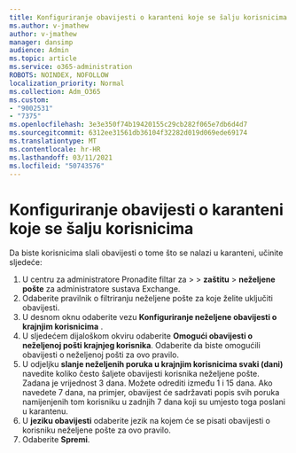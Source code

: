 ```yaml
---
title: Konfiguriranje obavijesti o karanteni koje se šalju korisnicima
ms.author: v-jmathew
author: v-jmathew
manager: dansimp
audience: Admin
ms.topic: article
ms.service: o365-administration
ROBOTS: NOINDEX, NOFOLLOW
localization_priority: Normal
ms.collection: Adm_O365
ms.custom:
- "9002531"
- "7375"
ms.openlocfilehash: 3e3e350f74b19420155c29cb282f065e7db6d4d7
ms.sourcegitcommit: 6312ee31561db36104f32282d019d069ede69174
ms.translationtype: MT
ms.contentlocale: hr-HR
ms.lasthandoff: 03/11/2021
ms.locfileid: "50743576"
---
```

# <a name="configure-quarantine-notifications-sent-to-users"></a>Konfiguriranje obavijesti o karanteni koje se šalju korisnicima

Da biste korisnicima slali obavijesti o tome što se nalazi u karanteni, učinite sljedeće:

1. U centru za administratore Pronađite filtar za  >    >  **zaštitu**  >  **neželjene pošte** za administratore sustava Exchange.
2. Odaberite pravilnik o filtriranju neželjene pošte za koje želite uključiti obavijesti.
3. U desnom oknu odaberite vezu **Konfiguriranje neželjene obavijesti o krajnjim korisnicima** .
4. U sljedećem dijaloškom okviru odaberite **Omogući obavijesti o neželjenoj pošti krajnjeg korisnika**. Odaberite da biste omogućili obavijesti o neželjenoj pošti za ovo pravilo.
5. U odjeljku **slanje neželjenih poruka u krajnjim korisnicima svaki (dani)** navedite koliko često šaljete obavijesti korisnika neželjene pošte. Zadana je vrijednost 3 dana. Možete odrediti između 1 i 15 dana. Ako navedete 7 dana, na primjer, obavijest će sadržavati popis svih poruka namijenjenih tom korisniku u zadnjih 7 dana koji su umjesto toga poslani u karantenu.
6. U **jeziku obavijesti** odaberite jezik na kojem će se pisati obavijesti o korisniku neželjene pošte za ovo pravilo.
7. Odaberite **Spremi**.
